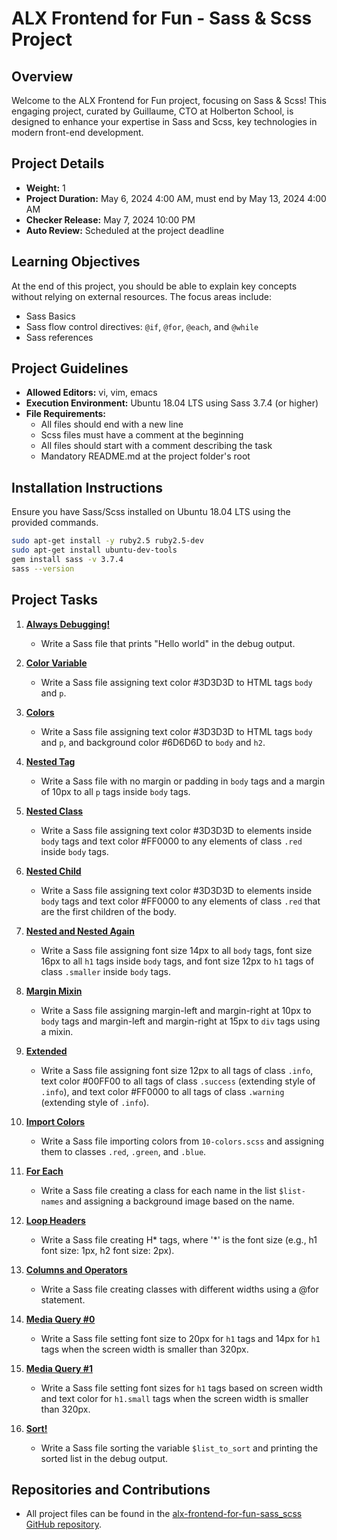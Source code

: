 # ALX Frontend for Fun - Sass & Scss Project

## Overview
Welcome to the ALX Frontend for Fun project, focusing on Sass & Scss! This engaging project, curated by Guillaume, CTO at Holberton School, is designed to enhance your expertise in Sass and Scss, key technologies in modern front-end development.

## Project Details
- **Weight:** 1
- **Project Duration:** May 6, 2024 4:00 AM, must end by May 13, 2024 4:00 AM
- **Checker Release:**  May 7, 2024 10:00 PM
- **Auto Review:** Scheduled at the project deadline

## Learning Objectives
At the end of this project, you should be able to explain key concepts without relying on external resources. The focus areas include:
- Sass Basics
- Sass flow control directives: `@if`, `@for`, `@each`, and `@while`
- Sass references

## Project Guidelines
- **Allowed Editors:** vi, vim, emacs
- **Execution Environment:** Ubuntu 18.04 LTS using Sass 3.7.4 (or higher)
- **File Requirements:**
  - All files should end with a new line
  - Scss files must have a comment at the beginning
  - All files should start with a comment describing the task
  - Mandatory README.md at the project folder's root

## Installation Instructions
Ensure you have Sass/Scss installed on Ubuntu 18.04 LTS using the provided commands.

```bash
sudo apt-get install -y ruby2.5 ruby2.5-dev
sudo apt-get install ubuntu-dev-tools
gem install sass -v 3.7.4
sass --version
```

## Project Tasks

1. **[Always Debugging!](https://github.com/sabrallah/alx-frontend-for-fun/blob/master/sass_scss/0-debug_log.scss)**
   - Write a Sass file that prints "Hello world" in the debug output.

2. **[Color Variable](https://github.com/sabrallah/alx-frontend-for-fun/blob/master/sass_scss/1-color_variable.scss)**
   - Write a Sass file assigning text color #3D3D3D to HTML tags `body` and `p`.

3. **[Colors](https://github.com/sabrallah/alx-frontend-for-fun/blob/master/sass_scss/2-color_variables.scss)**
   - Write a Sass file assigning text color #3D3D3D to HTML tags `body` and `p`, and background color #6D6D6D to `body` and `h2`.

4. **[Nested Tag](https://github.com/sabrallah/alx-frontend-for-fun/blob/master/sass_scss/3-nested_tag.scss)**
   - Write a Sass file with no margin or padding in `body` tags and a margin of 10px to all `p` tags inside `body` tags.

5. **[Nested Class](https://github.com/sabrallah/alx-frontend-for-fun/blob/master/sass_scss/4-nested_class.scss)**
   - Write a Sass file assigning text color #3D3D3D to elements inside `body` tags and text color #FF0000 to any elements of class `.red` inside `body` tags.

6. **[Nested Child](https://github.com/sabrallah/alx-frontend-for-fun/blob/master/sass_scss/5-nested_child.scss)**
   - Write a Sass file assigning text color #3D3D3D to elements inside `body` tags and text color #FF0000 to any elements of class `.red` that are the first children of the body.

7. **[Nested and Nested Again](https://github.com/sabrallah/alx-frontend-for-fun/blob/master/sass_scss/6-nested_hover.scss)**
   - Write a Sass file assigning font size 14px to all `body` tags, font size 16px to all `h1` tags inside `body` tags, and font size 12px to `h1` tags of class `.smaller` inside `body` tags.

8. **[Margin Mixin](https://github.com/sabrallah/alx-frontend-for-fun/blob/master/sass_scss/7-nested_deeper.scss)**
   - Write a Sass file assigning margin-left and margin-right at 10px to `body` tags and margin-left and margin-right at 15px to `div` tags using a mixin.

9. **[Extended](https://github.com/sabrallah/alx-frontend-for-fun/blob/master/sass_scss/9-extend_list.scss)**
   - Write a Sass file assigning font size 12px to all tags of class `.info`, text color #00FF00 to all tags of class `.success` (extending style of `.info`), and text color #FF0000 to all tags of class `.warning` (extending style of `.info`).

10. **[Import Colors](https://github.com/sabrallah/alx-frontend-for-fun/blob/master/sass_scss/10-import_colors.scss)**
    - Write a Sass file importing colors from `10-colors.scss` and assigning them to classes `.red`, `.green`, and `.blue`.

11. **[For Each](https://github.com/sabrallah/alx-frontend-for-fun/blob/master/sass_scss/11-loop_photos.scss)**
    - Write a Sass file creating a class for each name in the list `$list-names` and assigning a background image based on the name.

12. **[Loop Headers](https://github.com/sabrallah/alx-frontend-for-fun/blob/master/sass_scss/12-loop_header.scss)**
    - Write a Sass file creating H* tags, where '*' is the font size (e.g., h1 font size: 1px, h2 font size: 2px).

13. **[Columns and Operators](https://github.com/sabrallah/alx-frontend-for-fun/blob/master/sass_scss/100-loop_col.scss)**
    - Write a Sass file creating classes with different widths using a @for statement.

14. **[Media Query #0](https://github.com/sabrallah/alx-frontend-for-fun/blob/master/sass_scss/101-media_query.scss)**
    - Write a Sass file setting font size to 20px for `h1` tags and 14px for `h1` tags when the screen width is smaller than 320px.

15. **[Media Query #1](https://github.com/sabrallah/alx-frontend-for-fun/blob/master/sass_scss/102-media_query.scss)**
    - Write a Sass file setting font sizes for `h1` tags based on screen width and text color for `h1.small` tags when the screen width is smaller than 320px.

16. **[Sort!](https://github.com/sabrallah/alx-frontend-for-fun/blob/master/sass_scss/103-sort_strings.scss)**
    - Write a Sass file sorting the variable `$list_to_sort` and printing the sorted list in the debug output.

## Repositories and Contributions
- All project files can be found in the [alx-frontend-for-fun-sass_scss GitHub repository](https://github.com/sabrallah/alx-frontend-for-fun/tree/master/sass_scss).
